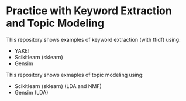 # Practice with Keyword Extraction and Topic Modeling

This repository shows examples of keyword extraction (with tfidf) using: 

* YAKE!
* Scikitlearn (sklearn)
* Gensim 

This repository shows exmaples of topic modeling using: 

* Scikitlearn (sklearn) (LDA and NMF)
* Gensim (LDA)
